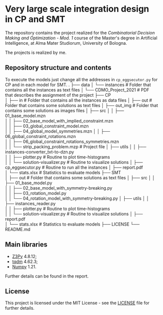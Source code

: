 # Very large scale integration design in CP and SMT
The repository contains the project realized for the *Combinatorial Decision Making and Optimization - Mod. 1* course of the Master's degree in Artificial Intelligence, at Alma Mater Studiorum, University of Bologna.

The projects is realized by me.

## Repository structure and contents
To execute the models just change all the addresses in `cp_eggsecutor.py` for CP and in each model for SMT.
    .
    ├── data
    │   └── instances                                                 # Folder that contains all the instances as text files
    │   └── CDMO_Project_2021                                         # PDF that describes the assignment of the project
    ├── CP                             
    │   ├── in                                                        # Folder that contains all the instances as data files
    │   ├── out                                                       # Folder that contains some solutions as text files
    │   ├── out_img                                                   # Folder that contains some solutions as images files
    │   ├── src
    │   │   ├── 01_base_model.mzn        
    │   │   ├── 02_base_model_with_implied_constraint.mzn       
    │   │   ├── 03_global_constraint_model.mzn        
    │   │   ├── 04_global_model_symmetries.mzn
    │   │   ├── 06_global_constraint_rotations.mzn        
    │   │   ├── 06_global_constraint_rotations_symmetries.mzn  
    │   │   └── strip_packing_problem.mzp                             # Project file
    │   ├── utils
    │   │   ├── instances-converter_txt-to-dzn.py        
    │   │   ├── plotter.py                                            # Routine to plot time-histograms  
    │   │   └── solution-visualizer.py                                # Routine to visualize solutions
    │   ├── cp_eggsecutor.py                                          # Routine to run all the instances
    │   ├── report.pdf  
    │   └── stats.xlsx                                                # Statistics to evaluate models
    ├── SMT                             
    │   ├── out                                                       # Folder that contains some solutions as text files
    │   ├── src
    │   │   ├── 01_base_model.py        
    │   │   ├── 02_base_model_with_symmetry-breaking.py       
    │   │   ├── 03_rotation_model.py        
    │   │   └── 04_rotation_model_with_symmetry-breaking.py
    │   ├── utils
    │   │   ├── instances_reader.py        
    │   │   ├── plotter.py                                            # Routine to plot time-histograms  
    │   │   └── solution-visualizer.py                                # Routine to visualize solutions
    │   ├── report.pdf  
    │   └── stats.xlsx                                                # Statistics to evaluate models
    ├── LICENSE
    └── README.md

## Main libraries
* [Z3Py](https://github.com/Z3Prover/z3) 4.8.12;
* [tqdm](https://github.com/tqdm/tqdm) 4.62.3;
* [Numpy](https://numpy.org/) 1.21.

Further details can be found in the report.

## License

This project is licensed under the MIT License - see the [LICENSE](LICENSE) file for further details.
